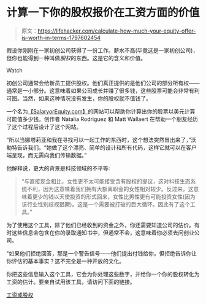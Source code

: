 # 计算一下你的股权报价在工资方面的价值

> 原文：<https://lifehacker.com/calculate-how-much-your-equity-offer-is-worth-in-terms-1797602454>

假设你刚刚在一家初创公司获得了一份工作。薪水不高(毕竟这是一家初创公司)，但你也能得到一种叫做*股权*的东西。这是它的含义和价值。

Watch

初创公司通常会给新员工提供股权。他们真正提供的是他们公司的部分所有权——通常是一小部分。这意味着如果公司成长并赚了很多钱，这些股票可能会非常有利可图。当然，如果这种情况没有发生，你的股权就不值钱了。

一个名为[【SalaryorEquity.com】](http://salaryorequity.com/)的网站可以帮助你计算出你的股票以美元计算可能值多少钱。创作者 Natalia Rodriguez 和 Matt Wallaert 在帮助一个朋友经历了这个过程后设计了这个网站。

“所以当娜塔莉亚和我在寻找可以一起工作的东西时，这个想法突然冒出来了，”沃勒特告诉我们。“她做了这个漂亮、简单的设计和所有代码，这样它就可以在客户端呈现，而无需向我们传输数据。”

他解释说，更大的背景是科技领域的不平等:

> “与直接现金相比，女性更不太可能接受含有股权的提议，这对科技生态系统不利，因为这意味着我们拥有大额离职金的女性相对较少。反过来，这意味着更少的钱以天使投资的形式回来，女性比男性更有可能投资女性(因为该行业性别歧视猖獗)。这是一个需要被打破的巨大循环。因此有了这个工具。”

为了使用这个工具，除了他们已经收到的资金之外，你还需要知道公司的估价。有时这些信息会包含在你的录取通知书中，但通常不会，这意味着你必须去问创业公司。

"如果他们拒绝回答，那是一个警告信号——他们提出付钱给你，但拒绝告诉你让你评估的基本事实？这不完全是一种开放的文化。

你把这些信息输入这个工具，它会为你处理这些数字，并给你一个你的股权转化为工资的估计。要亲自试用该工具，请访问下面的链接。

[工资或股权](http://salaryorequity.com/)